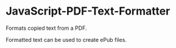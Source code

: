 JavaScript-PDF-Text-Formatter
=============================
Formats copied text from a PDF.

Formatted text can be used to create ePub files.